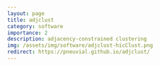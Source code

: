 ```yaml
---
layout: page
title: adjclust
category: software
importance: 2
description: adjacency-constrained clustering
img: /assets/img/software/adjclust-hicClust.png
redirect: https://pneuvial.github.io/adjclust/
---
```



